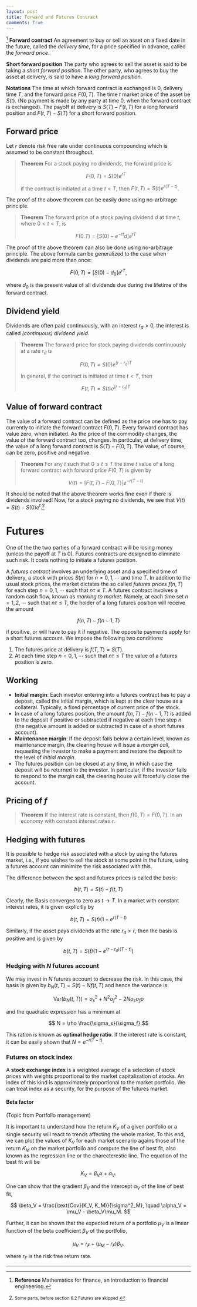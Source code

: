 ```yaml
---
layout: post
title: Forward and Futures Contract
comments: True
---
```

[^reference]
**Forward contract** An agreement to buy or sell an asset on a fixed date in the future, called the *delivery time*, for a price specified in advance, called the *forward price*.

**Short forward position** The party who agrees to sell the asset is said to be taking a *short forward position*. The other party, who agrees to buy the asset at delivery, is said to have a *long forward position*.

**Notations** The time at which forward contract is exchanged is $0$, delivery time $T$, and the forward price $F(0,T)$. The time $t$ market price of the asset be $S(t)$. (No payment is made by any party at time $0$, when the forward contract is exchanged). The payoff at delivery is $S(T)-F(t,T)$ for a long forward position and $F(t,T)-S(T)$ for a short forward position.

## Forward price

Let $r$ denote risk free rate under continuous compounding which is assumed to be constant throughout.

>**Theorem** For a stock paying no dividends, the forward price is
>
> $$F(0,T) = S(0) e^{rT}$$
>
> if the contract is initiated at a time $t<T$, then $F(t,T) = S(t)e^{r(T-t)}$.

The proof of the above theorem can be easily done using no-arbitrage principle.

>**Theorem** The forward price of a stock paying dividend $d$ at time $t$, where $0<t<T$, is
>
>$$F(0.T) = [S(0) - e^{-rt}d]e^{rT}$$

The proof of the above theorem can also be done using no-arbitrage principle. The above formula can be generalized to the case when dividends are paid more than once:

$$F(0,T) = [S(0) - d_0]e^{rT},$$

where $d_0$ is the present value of all dividends due during the lifetime of the forward contract. 

## Dividend yield

Dividends are often paid continuously, with an interest $r_d>0$, the interest is called *(continuous) dividend yield*.

> **Theorem** The forward price for stock paying dividends continuously at a rate $r_d$ is
>
> $$ F(0,T) = S(0)e^{(r-r_d)T}$$
>
> In general, if the contract is initiated at time $t<T$, then
>
> $$F(t,T) = S(t)e^{(r-r_d)T}$$

## Value of forward contract

The value of a forward contract can be defined as the price one has to pay currently to initiate the forward contract $F(0,T)$. Every forward contract has value zero, when initiated. As the price of the commodity changes, the value of the forward contract too, changes. In particular, at delivery time, the value of a long forward contract is $S(T) - F(0,T)$. The value, of course, can be zero, positive and negative.

> **Theorem** For any $t$ such that $0 \le t \le T$ the time $t$ value of a long forward contract with forward price $F(0,T)$ is given by
>
> $$V(t) = [F(t,T) - F(0,T)]e^{-r(T-t)}$$

It should be noted that the above theorem works fine even if there is dividends involved! Now, for a stock paying no dividends, we see that $V(t) = S(t) - S(0)e^t$.[^1]

# Futures

One of the the two parties of a forward contract will be losing money (unless the payoff at $T$ is $0$). Futures contracts are designed to eliminate such risk. It costs nothing to initiate a futures position.

A *futures contract* involves an underlying asset and a specified time of delivery, a stock with prices $S(n)$ for $n=0,1,\cdots$ and time $T$. In addition to the usual stock prices, the market dictates the so called *futures prices* $f(n,T)$ for each step $n=0,1,\cdots$ such that $n\tau \le T$. A futures contract involves a random cash flow, known as *marking to market*. Namely, at each time set $n=1,2,\cdots$ such that $n\tau \le T$, the holder of a long futures position will receive the amount

$$f(n,T) - f(n-1,T)$$

if positive, or will have to pay it if negative. The opposite payments apply for a short futures account. We impose the following two conditions:

 1. The futures price at delivery is $f(T,T) = S(T)$.
 2. At each time step $n=0,1,\cdots$ such that $n\tau \le T$ the value of a futures position is zero.

## Working

* **Initial margin**: Each investor entering into a futures contract has to pay a deposit, called the initial margin, which is kept at the clear house as a collateral. Typically, a fixed percentage of current price of the stock.
* In case of a long futures position, the amount $f(n,T)-f(n-1,T)$ is added to the deposit if positive or subtracted if negative at each time step $n$ (the negative amount is added or subtracted in case of a short futures account).
* **Maintenance margin**: If the deposit falls below a certain level, known as maintenance margin, the clearing house will issue a *margin call*, requesting the investor to make a payment and restore the deposit to the level of *initial margin*.
* The futures position can be closed at any time, in which case the deposit will be returned to the investor. In particular, if the investor fails to respond to the margin call, the clearing house will forcefully close the account.

## Pricing of $f$

> **Theorem** If the interest rate is constant, then $f(0,T) = F(0,T)$.
> In an economy with constant interest rates $r$.

## Hedging with futures

It is possible to hedge risk associated with a stock by using the futures market, i.e., if you wishes to sell the stock at some point in the future, using a futures account can minimize the risk associated with this.

The difference between the spot and futures prices is called the *basis*:

$$ b(t,T) = S(t)- f(t,T)$$

Clearly, the Basis converges to zero as $t\rightarrow T$. In a market with constant interest rates, it is given explicitly by

$$ b(t,T) = S(t)(1-e^{r(T-t)}$$

Similarly, if the asset pays dividends at the rate $r_d>r$, then the basis is positive and is given by

$$ b(t,T) = S(t)(1-e^{(r-r_d)(T-t)})$$

### Hedging with $N$ futures account

We may invest in $N$ futures account to decrease the risk. In this case, the basis is given by $b_{N}(t,T) = S(t) - N f(t,T)$ and hence the variance is:

$$ \text{Var}(b_N(t,T)) = \sigma_s^2 + N^2\sigma_f^2 - 2 N\sigma_s \sigma_f \rho$$

and the quadratic expression has a minimum at

$$ N = \rho \frac{\sigma_s}{\sigma_f}.$$

This ration is known as **optimal hedge ratio**. If the interest rate is constant, it can be easily shown that $N = e^{-r(T-t)}$.

### Futures on stock index

A **stock exchange index** is a weighted average of a selection of stock prices with weights proportional to the market capitalization of stocks. An index of this kind is approximately proportional to the market portfolio. We can treat index as a security, for the purpose of the futures market.

#### Beta factor

(Topic from Portfolio management)

It is important to understand how the return $K_V$ of a given portfolio or a single security will react to trends affecting the whole market. To this end, we can plot the values of $K_V$ for each market scenario agains those of the return $K_M$ on the market portfolio and compute the line of best fit, also known as the regression line or the charecterestic line. The equation of the best fit will be

$$ K_V = \beta_V x + \alpha _ V. $$

One can show that the gradient $\beta_V$ and the intercept $\alpha_V$ of the line of best fit,

$$ \beta_V = \frac{\text{Cov}(K_V, K_M)}{\sigma^2_M}, \quad \alpha_V = \mu_V - \beta_V\mu_M. $$

Further, it can be shown that the expected return of a portfolio $\mu_V$ is a linear function of the beta coefficient $\beta_V$ of the portfolio,

$$ \mu_V = r_F + (\mu_M - r_F) \beta_V.$$

where $r_F$ is the risk free return rate. 

* * * 

[^1]: <small> Some parts, before section 6.2 Futures are skipped </small>
[^reference]: **Reference** Mathematics for finance, an introduction to financial engineering. 
